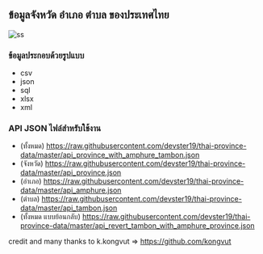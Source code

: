 ## ข้อมูลจังหวัด อำเภอ ตำบล ของประเทศไทย

![ss](./diagram.png)

### ข้อมูลประกอบด้วยรูปแบบ
- csv
- json
- sql
- xlsx
- xml

### API JSON ไฟล์สำหรับใช้งาน
- (ทั้งหมด) https://raw.githubusercontent.com/devster19/thai-province-data/master/api_province_with_amphure_tambon.json
- (จังหวัด) https://raw.githubusercontent.com/devster19/thai-province-data/master/api_province.json
- (อำเภอ) https://raw.githubusercontent.com/devster19/thai-province-data/master/api_amphure.json
- (ตำบล) https://raw.githubusercontent.com/devster19/thai-province-data/master/api_tambon.json
- (ทั้งหมด แบบย้อนกลับ) https://raw.githubusercontent.com/devster19/thai-province-data/master/api_revert_tambon_with_amphure_province.json


credit and many thanks to k.kongvut => https://github.com/kongvut
